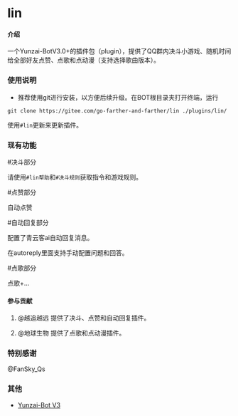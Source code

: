 # lin

#### 介绍
一个Yunzai-BotV3.0+的插件包（plugin），提供了QQ群内决斗小游戏、随机时间给全部好友点赞、点歌和点动漫（支持选择歌曲版本）。


### 使用说明

- 推荐使用git进行安装，以方便后续升级。在BOT根目录夹打开终端，运行

`git clone https://gitee.com/go-farther-and-farther/lin ./plugins/lin/`

使用`#lin`更新来更新插件。

### 现有功能

#决斗部分

请使用`#lin帮助`和`#决斗规则`获取指令和游戏规则。

#点赞部分

自动点赞

#自动回复部分

配置了青云客ai自动回复消息。

在autoreply里面支持手动配置问题和回答。

#点歌部分

点歌+...

#### 参与贡献

1.  @越追越远 提供了决斗、点赞和自动回复插件。

2.  @地球生物 提供了点歌和点动漫插件。

### 特别感谢

@FanSky_Qs

### 其他

- [Yunzai-Bot V3](https://github.com/Le-niao/Yunzai-Bot)

